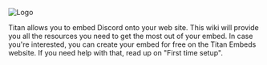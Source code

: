 ![Logo](https://github.com/TitanEmbeds/Titan/raw/master/webapp/titanembeds/static/img/titanembeds.png)

Titan allows you to embed Discord onto your web site. This wiki will provide you all the resources you need to get the most out of your embed. In case you're interested, you can create your embed for free on the Titan Embeds website. If you need help with that, read up on "First time setup".